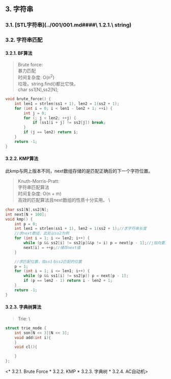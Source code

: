 ## 3. 字符串

### 3.1. [STL字符串](../001/001.md####\ 1.2.1.\ string)
<!--
```cpp

#include <string>
string s = "hello world";
s.size(); // 字符串长度
s.empty(); // 字符串是否为空
s.find("hello"); // 查找字符串
s.find("wss")==string::npos; // 如果不存在
s.substr(0,5); // 字符串截取
s.replace(0,5,"hello"); // 字符串替换
s.insert(0, "hello"); // 字符串插入
s.erase(0,5); // 字符串删除
s.erase(0,string::npos); // 删除所有
s.clear(); // 清空字符串
s.resize(10); // 改变字符串长度
s.reserve(10); // 预留字符串长度
s.capacity(); // 字符串容量
s.shrink_to_fit(); // 字符串长度调整
s.swap(s); // 交换字符串
s.compare("hello"); // 比较字符串
s.compare(0,5,"hello"); // 比较字符串
s.compare(0,5,"hello",5); // 比较字符串
s.compare(0,5,"hello",5,5); // 比较字符串
s.find_first_of("hello"); // 查找字符串
s.find_last_of("hello"); // 查找字符串
//and so on
```
-->


### 3.2. 字符串匹配

#### 3.2.1. BF算法
> Brute force: \
> 暴力匹配 \
> 时间复杂度: O(n$^2$) \
> 垃圾，string.find()都比它快。 \
char ss1[N],ss2[N];
```cpp 
void brute_force() {
    int len1 = strlen(ss1 + 1), len2 = 1(ss2 + 1);
    for (int i = 0; i < len1 - len2 + 1; ++i) {
        int j = 0;
        for (; j < len2; ++j) {
            if (ss1[i + j] != ss2[j]) break;
        }
        if (j == len2) return i;
    }
    return -1;
}
```

#### 3.2.2. KMP算法
此kmp与网上版本不同，next数组存储的是匹配正确后的下一个字符位置。

> Knuth-Morris-Pratt: \
> 字符串匹配算法 \
> 时间复杂度: O(n + m) \
> 高效的匹配算法且next数组的性质十分实用。 \


```cpp
char ss1[N],ss2[N];
int next[N + 100];
void kmp() {    
    int p = 0;
    int len1 = strlen(ss1 + 1), len2 = 1(ss2 + 1);//求字符串长度
    //求next数组，此处以ss2为例
    for (int i = 1; i <= len2; i++) {
        while (p && ss2[i] != ss2[p]&&p != i) p = next[p - 1];//j指向要比较的字符
        next[i] = ++p;//储存next值
    }

    //求匹配位置，指ss1与ss2匹配的位置
    p = 1;
    for (int i = 1; i <= len1; i++) {
        while (p && ss1[i] != ss2[p]) p = next[p - 1];
        if (p == len2 - 1) return i - len2 + 1;
    }
    return -1;
}
```

#### 3.2.3. 字典树算法
> Trie: \

```cpp
struct trie_node {
    int son[N << 3][N << 3];
    void add(int i){
    }
    void cl(){

    }
};
```

<* 3.2.1. Brute Force
            * 3.2.2. KMP
            * 3.2.3. 字典树
            * 3.2.4. AC自动机>